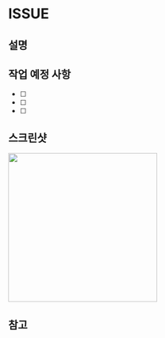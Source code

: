 # ISSUE

## 설명


## 작업 예정 사항
- [ ] 
- [ ] 
- [ ] 

## 스크린샷
<p>
    <img src="" width="300" />
</p>

## 참고
